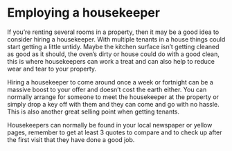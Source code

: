 Employing a housekeeper
=======================
If you’re renting several rooms in a property, then it may be a good idea to
consider hiring a housekeeper. With multiple tenants in a house things could
start getting a little untidy. Maybe the kitchen surface isn’t getting cleaned
as good as it should, the oven’s dirty or house could do with a good clean, this
is where housekeepers can work a treat and can also help to reduce wear and tear
to your property.


Hiring a housekeeper to come around once a week or fortnight can be a massive
boost to your offer and doesn’t cost the earth either. You can normally arrange
for someone to meet the housekeeper at the property or simply drop a key off
with them and they can come and go with no hassle. This is also another great
selling point when getting tenants.


Housekeepers can normally be found in your local newspaper or yellow pages,
remember to get at least 3 quotes to compare and to check up after the first
visit that they have done a good job.


